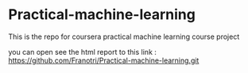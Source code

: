 # Practical-machine-learning
This is the repo for coursera practical machine learning course project

you can open see the html report to this link : https://github.com/Franotri/Practical-machine-learning.git
